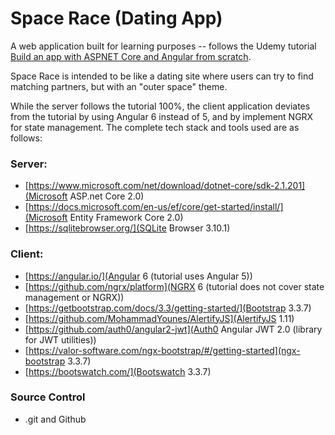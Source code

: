 # Space Race (Dating App)

A web application built for learning purposes -- follows the Udemy tutorial [Build an app with ASPNET Core and Angular from scratch](https://www.udemy.com/build-an-app-with-aspnet-core-and-angular-from-scratch/learn/v4/content). 

Space Race is intended to be like a dating site where users can try to find matching partners, but with an "outer space" theme.

While the server follows the tutorial 100%, the client application deviates from the tutorial by using Angular 6 instead of 5, and by implement NGRX for state management. The complete tech stack and tools used are as follows:

### Server:

* [https://www.microsoft.com/net/download/dotnet-core/sdk-2.1.201](Microsoft ASP.net Core 2.0)
* [https://docs.microsoft.com/en-us/ef/core/get-started/install/](Microsoft Entity Framework Core 2.0)
* [https://sqlitebrowser.org/](SQLite Browser 3.10.1)

### Client:

* [https://angular.io/](Angular 6 (tutorial uses Angular 5))
* [https://github.com/ngrx/platform](NGRX 6 (tutorial does not cover state management or NGRX))
* [https://getbootstrap.com/docs/3.3/getting-started/](Bootstrap 3.3.7)
* [https://github.com/MohammadYounes/AlertifyJS](AlertifyJS 1.11)
* [https://github.com/auth0/angular2-jwt](Auth0 Angular JWT 2.0 (library for JWT utilities))
* [https://valor-software.com/ngx-bootstrap/#/getting-started](ngx-bootstrap 3.3.7)
* [https://bootswatch.com/](Bootswatch 3.3.7)

### Source Control
* .git and Github
